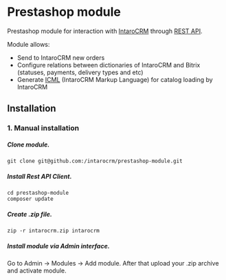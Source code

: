 Prestashop module
=============

Prestashop module for interaction with [IntaroCRM](http://www.intarocrm.com) through [REST API](http://docs.intarocrm.ru/rest-api/).

Module allows:

* Send to IntaroCRM new orders
* Configure relations between dictionaries of IntaroCRM and Bitrix (statuses, payments, delivery types and etc)
* Generate [ICML](http://docs.intarocrm.ru/index.php?n=Пользователи.ФорматICML) (IntaroCRM Markup Language) for catalog loading by IntaroCRM

Installation
-------------

### 1. Manual installation


##### Clone module.
```
git clone git@github.com:/intarocrm/prestashop-module.git
```

##### Install Rest API Client.

```
cd prestashop-module
composer update
```

##### Create .zip file.
```
zip -r intarocrm.zip intarocrm
```

##### Install module via Admin interface.


Go to Admin -> Modules -> Add module. After that upload your .zip archive and activate module.
